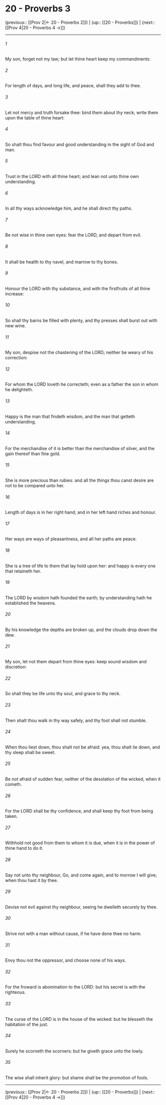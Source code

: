 # 20 - Proverbs 3

(previous:: [[Prov 2|← 20 - Proverbs 2]]) | (up:: [[20 - Proverbs]]) | (next:: [[Prov 4|20 - Proverbs 4 →]])

***


###### 1 
My son, forget not my law; but let thine heart keep my commandments: 

###### 2 
For length of days, and long life, and peace, shall they add to thee. 

###### 3 
Let not mercy and truth forsake thee: bind them about thy neck; write them upon the table of thine heart: 

###### 4 
So shalt thou find favour and good understanding in the sight of God and man. 

###### 5 
Trust in the LORD with all thine heart; and lean not unto thine own understanding. 

###### 6 
In all thy ways acknowledge him, and he shall direct thy paths. 

###### 7 
Be not wise in thine own eyes: fear the LORD, and depart from evil. 

###### 8 
It shall be health to thy navel, and marrow to thy bones. 

###### 9 
Honour the LORD with thy substance, and with the firstfruits of all thine increase: 

###### 10 
So shall thy barns be filled with plenty, and thy presses shall burst out with new wine. 

###### 11 
My son, despise not the chastening of the LORD; neither be weary of his correction: 

###### 12 
For whom the LORD loveth he correcteth; even as a father the son in whom he delighteth. 

###### 13 
Happy is the man that findeth wisdom, and the man that getteth understanding. 

###### 14 
For the merchandise of it is better than the merchandise of silver, and the gain thereof than fine gold. 

###### 15 
She is more precious than rubies: and all the things thou canst desire are not to be compared unto her. 

###### 16 
Length of days is in her right hand; and in her left hand riches and honour. 

###### 17 
Her ways are ways of pleasantness, and all her paths are peace. 

###### 18 
She is a tree of life to them that lay hold upon her: and happy is every one that retaineth her. 

###### 19 
The LORD by wisdom hath founded the earth; by understanding hath he established the heavens. 

###### 20 
By his knowledge the depths are broken up, and the clouds drop down the dew. 

###### 21 
My son, let not them depart from thine eyes: keep sound wisdom and discretion: 

###### 22 
So shall they be life unto thy soul, and grace to thy neck. 

###### 23 
Then shalt thou walk in thy way safely, and thy foot shall not stumble. 

###### 24 
When thou liest down, thou shalt not be afraid: yea, thou shalt lie down, and thy sleep shall be sweet. 

###### 25 
Be not afraid of sudden fear, neither of the desolation of the wicked, when it cometh. 

###### 26 
For the LORD shall be thy confidence, and shall keep thy foot from being taken. 

###### 27 
Withhold not good from them to whom it is due, when it is in the power of thine hand to do it. 

###### 28 
Say not unto thy neighbour, Go, and come again, and to morrow I will give; when thou hast it by thee. 

###### 29 
Devise not evil against thy neighbour, seeing he dwelleth securely by thee. 

###### 30 
Strive not with a man without cause, if he have done thee no harm. 

###### 31 
Envy thou not the oppressor, and choose none of his ways. 

###### 32 
For the froward is abomination to the LORD: but his secret is with the righteous. 

###### 33 
The curse of the LORD is in the house of the wicked: but he blesseth the habitation of the just. 

###### 34 
Surely he scorneth the scorners: but he giveth grace unto the lowly. 

###### 35 
The wise shall inherit glory: but shame shall be the promotion of fools.

***

(previous:: [[Prov 2|← 20 - Proverbs 2]]) | (up:: [[20 - Proverbs]]) | (next:: [[Prov 4|20 - Proverbs 4 →]])
